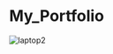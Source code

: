 # My_Portfolio
![laptop2](https://github.com/JheremeiArciaga/My_Portfolio/assets/92977447/66e67148-23f7-42c0-bf8e-c9ff34fb1697)
